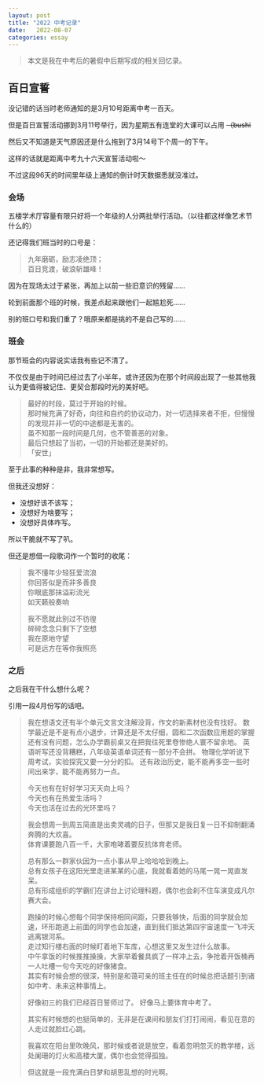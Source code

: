 ```yaml
---
layout: post
title: "2022 中考记录"
date:   2022-08-07
categories: essay
---
```


> 本文是我在中考后的暑假中后期写成的相关回忆录。

## 百日宣誓

没记错的话当时老师通知的是3月10号距离中考一百天。

但是百日宣誓活动挪到3月11号举行，因为星期五有连堂的大课可以占用 ~~（bushi~~

然后又不知道是天气原因还是什么拖到了3月14号下个周一的下午。

这样的话就是距离中考九十六天宣誓活动啦～

不过这段96天的时间里年级上通知的倒计时天数据悉就没准过。

### 会场

五楼学术厅容量有限只好将一个年级的人分两批举行活动。（以往都这样像艺术节什么的）

还记得我们班当时的口号是：
> 九年磨砺，励志凌绝顶；  
> 百日竞渡，破浪斩雄峰！  

因为在现场太过于紧张，再加上以前一些旧意识的残留……

轮到前面那个班的时候，我差点起来跟他们一起尴尬死……

别的班口号和我们重了？哦原来都是挑的不是自己写的……

### 班会

那节班会的内容说实话我有些记不清了。

不仅仅是由于时间已经过去了小半年，或许还因为在那个时间段出现了一些其他我认为更值得被记住、更契合那段时光的美好吧。

> 最好的时段，莫过于开始的时候。  
> 那时候充满了好奇，向往和自约的协议动力，对一切选择来者不拒，但慢慢的发现并非一切的中途都是无害的。  
> 虽不知那一段时间是几何，也不管善恶的对象。  
> 最后只想起了当初，一切的开始都还是美好的。  
> 「安世」

至于此事的种种是非，我非常想写。

但我还没想好：
* 没想好该不该写；
* 没想好为啥要写；
* 没想好具体咋写。

所以干脆就不写了叭。

但还是想借一段歌词作一个暂时的收尾：
> 我不懂年少轻狂爱流浪  
> 你回答似是而非多善良  
> 你眼底那抹溢彩流光  
> 如天籁般奏响
>  
> 我不愿就此别过不彷徨  
> 碎碎念念只剩下了空想  
> 我在原地守望  
> 可是远方在等你我照亮  

### 之后
之后我在干什么想什么呢？

引用一段4月份写的话吧。

> 我在想语文还有半个单元文言文注解没背，作文的新素材也没有找好。
> 数学最近是不是有点小退步，计算还是不太仔细，圆和二次函数应用题的掌握还有没有问题，怎么办学霸前桌又在把我往死里卷惨绝人寰不留余地。
> 英语听写还没背糟糕，八年级英语单词还有一部分不会拼。
> 物理化学听说下周考试，实验探究又要一分分的扣。
> 还有政治历史，能不能再多空一些时间出来学，能不能再努力一点。  
> 
> 今天也有在好好学习天天向上吗？  
> 今天也有在热爱生活吗？  
> 今天也活在过去的光环里吗？  
> 
> 我会想周一到周五简直是出卖灵魂的日子，但那又是我日复一日不抑制翻涌奔腾的大欢喜。  
> 体育课要跑八百一千，大家咆哮着要反抗体育老师。  
> 
> 总有那么一群家伙因为一点小事从早上哈哈哈到晚上。  
> 总有女孩子在这阳光里走进某某的心底，我就看着她的马尾一晃一晃直发呆。  
> 总有形成组织的学霸们在讲台上讨论理科题，偶尔也会刹不住车演变成凡尔赛大会。  
> 
> 跑操的时候心想每个同学保持相同间距，只要我够快，后面的同学就会加速，环形跑道上前面的同学也会加速，直到我们抵达第四宇宙速度一飞冲天逃离银河系。  
> 走过知行楼右面的时候盯着地下车库，心想这里又发生过什么故事。  
> 中午拿饭的时候推推搡搡，大家举着餐具疯了一样冲上去，争抢着开饭桶再一人吐槽一句今天吃的好像猪食。  
> 其实有时候会想的很深，特别是和蔼可亲的班主任在的时候总把话题引到诸如中考、未来这种事情上。
> 
> 好像初三的我们已经百日誓师过了。
> 好像马上要体育中考了。
> 
> 其实有时候想的也挺简单的，无非是在课间和朋友们打打闹闹，看见在意的人走过就脸红心跳。
> 
> 我喜欢在阳台里吹晚风，那时候或者说是放空，看着忽明忽灭的教学楼，远处阑珊的灯火和高楼大厦，偶尔也会觉得孤独。  
> 
> 但这就是一段充满白日梦和胡思乱想的时光啊。


